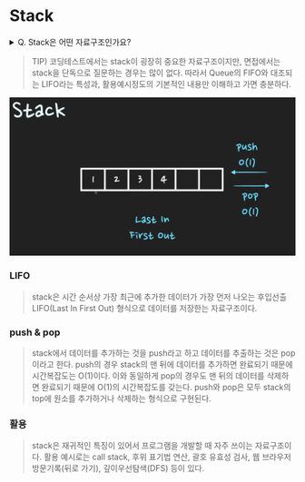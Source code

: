 # Stack

<details>
<summary>Q. Stack은 어떤 자료구조인가요?</summary>
<div markdown="1">       

stack은 후입선출 LIFO(Last In First Out)의 자료구조이다.
시간복잡도는 `push`: O(1), `pop`: O(1) 이다.
활용 예시는 후위 표기법 연산, 괄호 유효성 검사, 웹 브라우저 방문기록(뒤로 가기), 깊이 우선 탐색(DFS) 등이 있다.
</div>
</details>

> TIP) 코딩테스트에서는 stack이 굉장히 중요한 자료구조이지만, 면접에서는 stack을 단독으로 질문하는 경우는 많이 없다. 
> 따라서 Queue의 FIFO와 대조되는 LIFO라는 특성과, 활용예시정도의 기본적인 내용만 이해하고 가면 충분하다. 

![img.png](../../../img/stack.png)

### LIFO
> stack은 시간 순서상 가장 최근에 추가한 데이터가 가장 먼저 나오는 후입선출 LIFO(Last In First Out) 형식으로 
> 데이터를 저장한는 자료구조이다. 

### push & pop 
> stack에서 데이터를 추가하는 것을 push라고 하고 데이터를 추출하는 것은 pop이라고 한다. 
> push의 경우 stack의 맨 뒤에 데이터를 추가하면 완료되기 때문에 시간복잡도는 O(1)이다. 
> 이와 동일하게 pop의 경우도 맨 뒤의 데이터를 삭제하면 완료되기 때문에 O(1)의 시간복잡도를 갖는다. 
> push와 pop은 모두 stack의 top에 원소를 추가하거나 삭제하는 형식으로 구현된다. 

### 활용 
> stack은 재귀적인 특징이 있어서 프로그램을 개발할 때 자주 쓰이는 자료구조이다. 활용 예시로는 call stack, 후위 표기법 연산, 
> 괄호 유효성 검사, 웹 브라우저 방문기록(뒤로 가기), 깊이우선탐색(DFS) 등이 있다. 


